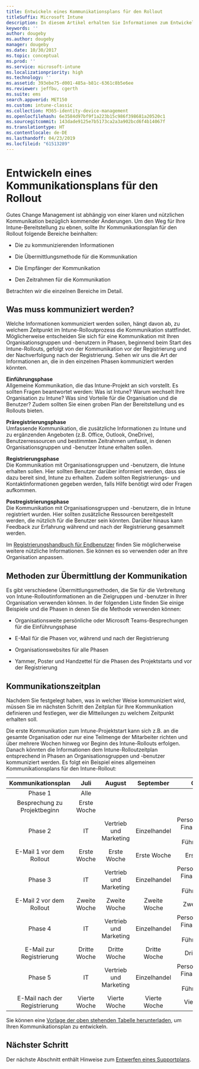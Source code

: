 ```yaml
---
title: Entwickeln eines Kommunikationsplans für den Rollout
titleSuffix: Microsoft Intune
description: In diesem Artikel erhalten Sie Informationen zum Entwickeln eines Kommunikationsplans für den Rollout Ihrer Microsoft Intune-Bereitstellung.
keywords: ''
author: dougeby
ms.author: dougeby
manager: dougeby
ms.date: 10/30/2017
ms.topic: conceptual
ms.prod: ''
ms.service: microsoft-intune
ms.localizationpriority: high
ms.technology: ''
ms.assetid: 393ebe75-d001-485a-b81c-6361c8b5e6ee
ms.reviewer: jeffbu, cgerth
ms.suite: ems
search.appverid: MET150
ms.custom: intune-classic
ms.collection: M365-identity-device-management
ms.openlocfilehash: 6e3584d97bf9f1a223b15c986f398681a20520c1
ms.sourcegitcommit: 143dade9125e7b5173ca2a3a902bcd6f4b14067f
ms.translationtype: HT
ms.contentlocale: de-DE
ms.lasthandoff: 04/23/2019
ms.locfileid: "61513289"
---
```

# <a name="develop-a-rollout-communication-plan"></a>Entwickeln eines Kommunikationsplans für den Rollout

Gutes Change Management ist abhängig von einer klaren und nützlichen Kommunikation bezüglich kommender Änderungen. Um den Weg für Ihre Intune-Bereitstellung zu ebnen, sollte Ihr Kommunikationsplan für den Rollout folgende Bereiche beinhalten:

-   Die zu kommunizierenden Informationen

-   Die Übermittlungsmethode für die Kommunikation

-   Die Empfänger der Kommunikation

-   Den Zeitrahmen für die Kommunikation

Betrachten wir die einzelnen Bereiche im Detail.

## <a name="what-needs-to-be-communicated"></a>Was muss kommuniziert werden?

Welche Informationen kommuniziert werden sollen, hängt davon ab, zu welchem Zeitpunkt im Intune-Rolloutprozess die Kommunikation stattfindet. Möglicherweise entscheiden Sie sich für eine Kommunikation mit Ihren Organisationsgruppen und -benutzern in Phasen, beginnend beim Start des Intune-Rollouts, gefolgt von der Kommunikation vor der Registrierung und der Nachverfolgung nach der Registrierung. Sehen wir uns die Art der Informationen an, die in den einzelnen Phasen kommuniziert werden könnten.

**Einführungsphase** <br/>Allgemeine Kommunikation, die das Intune-Projekt an sich vorstellt. Es sollten Fragen beantwortet werden: Was ist Intune? Warum wechselt Ihre Organisation zu Intune? Was sind Vorteile für die Organisation und die Benutzer? Zudem sollten Sie einen groben Plan der Bereitstellung und es Rollouts bieten.

**Präregistrierungsphase**<br/> Umfassende Kommunikation, die zusätzliche Informationen zu Intune und zu ergänzenden Angeboten (z.B. Office, Outlook, OneDrive), Benutzerressourcen und bestimmten Zeitrahmen umfasst, in denen Organisationsgruppen und -benutzer Intune erhalten sollen.

**Registrierungsphase**<br/> Die Kommunikation mit Organisationsgruppen und -benutzern, die Intune erhalten sollen. Hier sollten Benutzer darüber informiert werden, dass sie dazu bereit sind, Intune zu erhalten. Zudem sollten Registrierungs- und Kontaktinformationen gegeben werden, falls Hilfe benötigt wird oder Fragen aufkommen.

**Postregistrierungsphase**<br/> Die Kommunikation mit Organisationsgruppen und -benutzern, die in Intune registriert wurden. Hier sollten zusätzliche Ressourcen bereitgestellt werden, die nützlich für die Benutzer sein könnten. Darüber hinaus kann Feedback zur Erfahrung während und nach der Registrierung gesammelt werden.

Im [Registrierungshandbuch für Endbenutzer](https://gallery.technet.microsoft.com/Intune-End-User-Enrollment-3a0c9b0c?WT.mc_id=Blog_Intune_General_PCIT) finden Sie möglicherweise weitere nützliche Informationen. Sie können es so verwenden oder an Ihre Organisation anpassen.

## <a name="communication-delivery-methods"></a>Methoden zur Übermittlung der Kommunikation

Es gibt verschiedene Übermittlungsmethoden, die Sie für die Verbreitung von Intune-Rolloutinformationen an die Zielgruppen und -benutzer in Ihrer Organisation verwenden können. In der folgenden Liste finden Sie einige Beispiele und die Phasen in denen Sie die Methode verwenden können:

-   Organisationsweite persönliche oder Microsoft Teams-Besprechungen für die Einführungsphase

-   E-Mail für die Phasen vor, während und nach der Registrierung

-   Organisationswebsites für alle Phasen

-   Yammer, Poster und Handzettel für die Phasen des Projektstarts und vor der Registrierung

## <a name="communications-timeline"></a>Kommunikationszeitplan

Nachdem Sie festgelegt haben, was in welcher Weise kommuniziert wird, müssen Sie im nächsten Schritt den Zeitplan für Ihre Kommunikation definieren und festlegen, wer die Mitteilungen zu welchem Zeitpunkt erhalten soll.

Die erste Kommunikation zum Intune-Projektstart kann sich z.B. an die gesamte Organisation oder nur eine Teilmenge der Mitarbeiter richten und über mehrere Wochen hinweg vor Beginn des Intune-Rollouts erfolgen. Danach könnten die Informationen dem Intune-Rolloutzeitplan entsprechend in Phasen an Organisationsgruppen und -benutzer kommuniziert werden. Es folgt ein Beispiel eines allgemeinen Kommunikationsplans für den Intune-Rollout:

  | **Kommunikationsplan** | **Juli** | **August** | **September** | **Oktober** |
|:---:|:---:|:---:|:---:|:---:|
| Phase 1  | Alle |  |  |  |                                                         
| Besprechung zu Projektbeginn | Erste Woche |  |  |  |                                                         
| Phase 2 | IT | Vertrieb und Marketing | Einzelhandel | Personalabteilung, Finanzabteilung und Führungskräfte |
| E-Mail 1 vor dem Rollout | Erste Woche | Erste Woche | Erste Woche | Erste Woche |
| Phase 3 | IT | Vertrieb und Marketing | Einzelhandel | Personalabteilung, Finanzabteilung und Führungskräfte |
| E-Mail 2 vor dem Rollout | Zweite Woche | Zweite Woche | Zweite Woche | Zweite Woche |
| Phase 4 | IT | Vertrieb und Marketing | Einzelhandel | Personalabteilung, Finanzabteilung und Führungskräfte |
| E-Mail zur Registrierung | Dritte Woche | Dritte Woche | Dritte Woche | Dritte Woche |
| Phase 5 | IT | Vertrieb und Marketing | Einzelhandel | Personalabteilung, Finanzabteilung und Führungskräfte |
| E-Mail nach der Registrierung | Vierte Woche | Vierte Woche | Vierte Woche | Vierte Woche |

Sie können eine [Vorlage der oben stehenden Tabelle herunterladen](https://gallery.technet.microsoft.com/Intune-deployment-planning-fae156c2?redir=0), um Ihren Kommunikationsplan zu entwickeln.

## <a name="next-step"></a>Nächster Schritt

Der nächste Abschnitt enthält Hinweise zum [Entwerfen eines Supportplans](planning-guide-support-plan.md).
